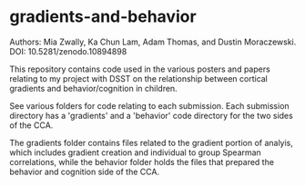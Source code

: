 # gradients-and-behavior
Authors: Mia Zwally, Ka Chun Lam, Adam Thomas, and Dustin Moraczewski.  
DOI: 10.5281/zenodo.10894898

This repository contains code used in the various posters and papers relating to my project with DSST on the relationship between cortical gradients and behavior/cognition in children.

See various folders for code relating to each submission. Each submission directory has a 'gradients' and a 'behavior' code directory for the two sides of the CCA.

The gradients folder contains files related to the gradient portion of analyis, which includes gradient creation and individual to group Spearman correlations, while the behavior folder holds the files that prepared the behavior and cognition side of the CCA.
